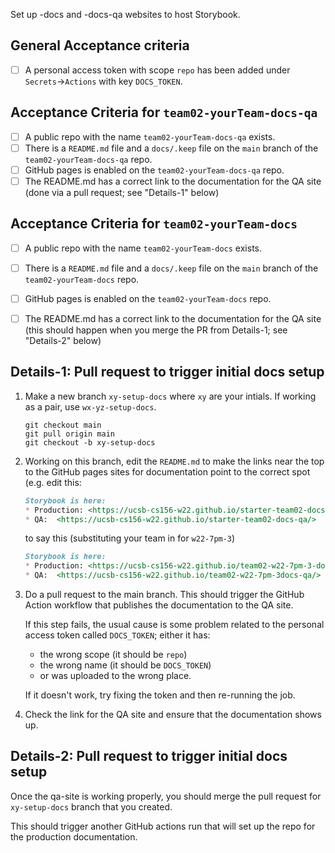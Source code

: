 Set up -docs and -docs-qa websites to host Storybook.

## General Acceptance criteria

- [ ] A personal access token with scope `repo` has been added
      under `Secrets`->`Actions` with key `DOCS_TOKEN`.  

## Acceptance Criteria for `team02-yourTeam-docs-qa` 

- [ ] A public repo with the name `team02-yourTeam-docs-qa` exists.
- [ ] There is a `README.md` file and a `docs/.keep` file on the `main` 
      branch of the `team02-yourTeam-docs-qa` repo.
- [ ] GitHub pages is enabled on the `team02-yourTeam-docs-qa` repo.
- [ ] The README.md has a correct link to the documentation for the QA site (done via a pull request; see "Details-1" below)

## Acceptance Criteria for `team02-yourTeam-docs` 

- [ ] A public repo with the name `team02-yourTeam-docs` exists.
- [ ] There is a `README.md` file and a `docs/.keep` file on the `main` 
      branch of the `team02-yourTeam-docs` repo.
- [ ] GitHub pages is enabled on the `team02-yourTeam-docs` repo.
- [ ] The README.md has a correct link to the documentation for the QA site (this should happen when you merge the PR from Details-1; see "Details-2" below)


## Details-1: Pull request to trigger initial docs setup

1. Make a new branch `xy-setup-docs` where `xy` are your intials.
   If working as a pair, use `wx-yz-setup-docs`.

   ```text
   git checkout main
   git pull origin main
   git checkout -b xy-setup-docs
   ```

2. Working on this branch, edit the `README.md` to make the links near the top to the GitHub pages sites for documentation point to the correct spot (e.g. edit this:

   ```md
   Storybook is here:
   * Production: <https://ucsb-cs156-w22.github.io/starter-team02-docs/>
   * QA:  <https://ucsb-cs156-w22.github.io/starter-team02-docs-qa/>
   ```

   to say this (substituting your team in for `w22-7pm-3`)

   ```md
   Storybook is here:
   * Production: <https://ucsb-cs156-w22.github.io/team02-w22-7pm-3-docs/>
   * QA:  <https://ucsb-cs156-w22.github.io/team02-w22-7pm-3docs-qa/>
   ```

3. Do a pull request to the main branch.  This should trigger the GitHub
   Action workflow that publishes the documentation to the QA site.

   If this step fails, the usual cause is some problem related to  the personal access token called `DOCS_TOKEN`; either it has:
   * the wrong scope (it should be `repo`)
   * the wrong name (it should be `DOCS_TOKEN`)
   * or was uploaded to the wrong place.

   If it doesn't work, try fixing the token and then re-running the job.

4. Check the link for the QA site and ensure that the 
   documentation shows up.


## Details-2: Pull request to trigger initial docs setup

Once the qa-site is working properly, you should merge the pull request
for `xy-setup-docs` branch that you created.

This should trigger another GitHub actions run that will set up the 
repo for the production documentation.


